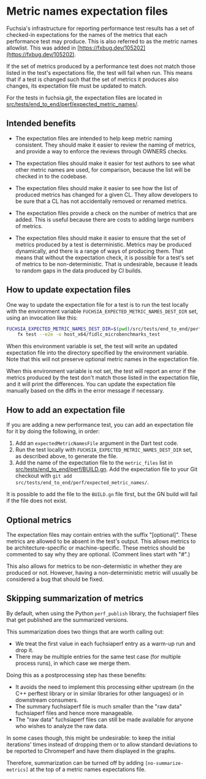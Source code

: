 # Metric names expectation files

Fuchsia's infrastructure for reporting performance test results has a
set of checked-in expectations for the names of the metrics that each
performance test may produce.  This is also referred to as the metric
names allowlist.  This was added in
[https://fxbug.dev/105202](https://fxbug.dev/105202).

If the set of metrics produced by a performance test does not match
those listed in the test's expectations file, the test will fail when
run.  This means that if a test is changed such that the set of
metrics it produces also changes, its expectation file must be updated
to match.

For the tests in fuchsia.git, the expectation files are located in
[src/tests/end_to_end/perf/expected_metric_names/](/src/tests/end_to_end/perf/expected_metric_names/).

## Intended benefits

*   The expectation files are intended to help keep metric naming
    consistent.  They should make it easier to review the naming of
    metrics, and provide a way to enforce the reviews through OWNERS
    checks.

*   The expectation files should make it easier for test authors to
    see what other metric names are used, for comparison, because the
    list will be checked in to the codebase.

*   The expectation files should make it easier to see how the list of
    produced metrics has changed for a given CL.  They allow
    developers to be sure that a CL has not accidentally removed or
    renamed metrics.

*   The expectation files provide a check on the number of metrics
    that are added.  This is useful because there are costs to adding
    large numbers of metrics.

*   The expectation files should make it easier to ensure that the set
    of metrics produced by a test is deterministic.  Metrics may be
    produced dynamically, and there is a range of ways of producing
    them.  That means that without the expectation check, it is
    possible for a test's set of metrics to be non-deterministic.
    That is undesirable, because it leads to random gaps in the data
    produced by CI builds.

## How to update expectation files

One way to update the expectation file for a test is to run the test
locally with the environment variable
`FUCHSIA_EXPECTED_METRIC_NAMES_DEST_DIR` set, using an invocation like
this:

```sh
FUCHSIA_EXPECTED_METRIC_NAMES_DEST_DIR=$(pwd)/src/tests/end_to_end/perf/expected_metric_names/ \
    fx test --e2e -o host_x64/fidlc_microbenchmarks_test
```

When this environment variable is set, the test will write an updated
expectation file into the directory specified by the environment
variable.  Note that this will not preserve optional metric names in
the expectation file.

When this environment variable is not set, the test will report an
error if the metrics produced by the test don't match those listed in
the expectation file, and it will print the differences.  You can
update the expectation file manually based on the diffs in the error
message if necessary.

## How to add an expectation file

If you are adding a new performance test, you can add an expectation
file for it by doing the following, in order:

1.  Add an `expectedMetricNamesFile` argument in the Dart test code.
2.  Run the test locally with `FUCHSIA_EXPECTED_METRIC_NAMES_DEST_DIR`
    set, as described above, to generate the file.
3.  Add the name of the expectation file to the `metric_files` list in
    [src/tests/end_to_end/perf/BUILD.gn](/src/tests/end_to_end/perf/BUILD.gn).
    Add the expectation file to your Git checkout with `git add
    src/tests/end_to_end/perf/expected_metric_names/`.

It is possible to add the file to the `BUILD.gn` file first, but the
GN build will fail if the file does not exist.

## Optional metrics

The expectation files may contain entries with the suffix
"[optional]".  These metrics are allowed to be absent in the test's
output.  This allows metrics to be architecture-specific or
machine-specific.  These metrics should be commented to say why they
are optional.  (Comment lines start with "#".)

This also allows for metrics to be non-determistic in whether they are
produced or not.  However, having a non-deterministic metric will
usually be considered a bug that should be fixed.

## Skipping summarization of metrics

By default, when using the Python `perf_publish` library, the fuchsiaperf files
that get published are the summarized versions.

This summarization does two things that are worth calling out:

*   We treat the first value in each fuchsiaperf entry as a warm-up run and drop
    it.
*   There may be multiple entries for the same test case (for
    multiple process runs), in which case we merge them.

Doing this as a postprocessing step has these benefits:

*   It avoids the need to implement this processing either upstream (in the C++
    perftest library or in similar libraries for other languages) or in
    downstream consumers.
*   The summary fuchsiaperf file is much smaller than the "raw data" fuchsiaperf
    files and hence more manageable.
*   The "raw data" fuchsiaperf files can still be made available for anyone who
    wishes to analyze the raw data.

In some cases though, this might be undesirable: to keep the initial iterations'
times instead of dropping them or to allow standard deviations to be reported
to Chromeperf and have them displayed in the graphs.

Therefore, summarization can be turned off by adding `[no-summarize-metrics]`
at the top of a metric names expectations file.
